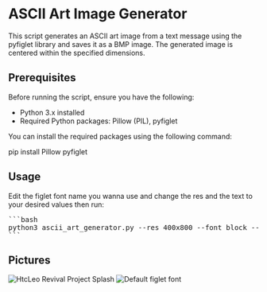 # ASCII Art Image Generator

This script generates an ASCII art image from a text message using the pyfiglet library and saves it as a BMP image. The generated image is centered within the specified dimensions.

## Prerequisites

Before running the script, ensure you have the following:

- Python 3.x installed
- Required Python packages: Pillow (PIL), pyfiglet

You can install the required packages using the following command:

pip install Pillow pyfiglet

## Usage

Edit the figlet font name you wanna use and change the res and the text to your desired values then run:

<pre>
```bash
python3 ascii_art_generator.py --res 400x800 --font block --output output_image.bmp "HTC LEO REVIVAL PROJECT"
```
</pre>

## Pictures

![HtcLeo Revival Project Splash](https://i.imgur.com/5E1QZis.png)
![Default figlet font](https://i.imgur.com/YFSyiVI.png)

